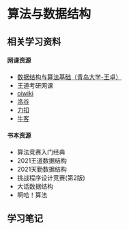 # 算法与数据结构



## 相关学习资料

#### 网课资源

- [数据结构与算法基础（青岛大学-王卓）](https://www.bilibili.com/video/BV1nJ411V7bd?from=search&seid=12276087829402870816&spm_id_from=333.337.0.0)
- 王道考研网课
- [oiwiki](https://oi-wiki.org/)
- [洛谷](https://www.luogu.com.cn/)
- [力扣](https://leetcode-cn.com/)
- [牛客](https://www.nowcoder.com/)



#### 书本资源

- 算法竞赛入门经典
- 2021王道数据结构
- 2021天勤数据结构
- 挑战程序设计竞赛(第2版)
- 大话数据结构
- 啊哈！算法

## 学习笔记

